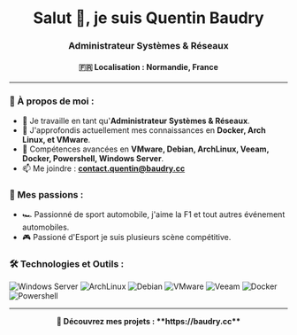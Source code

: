 <h1 align="center">Salut 👋, je suis Quentin Baudry</h1>
<h3 align="center">Administrateur Systèmes & Réseaux</h3>
<h4 align="center"> 🇫🇷 Localisation : Normandie, France</h4>

---

### 🤝 À propos de moi :

- 🔭 Je travaille en tant qu'**Administrateur Systèmes & Réseaux**.
- 🌱 J'approfondis actuellement mes connaissances en **Docker, Arch Linux, et VMware**.
- 💪 Compétences avancées en **VMware, Debian, ArchLinux, Veeam, Docker, Powershell, Windows Server**.
- 📫 Me joindre : **contact.quentin@baudry.cc**

### 🤝 Mes passions :

- 🏎️ Passionné de sport automobile, j'aime la F1 et tout autres événement automobiles.
- 🎮 Passioné d'Esport je suis plusieurs scène compétitive.


### 🛠️ Technologies et Outils :

<p>
  <img src="https://img.shields.io/badge/Windows_Server-0078D6?style=for-the-badge&logo=windows&logoColor=white" alt="Windows Server" />
  <img src="https://img.shields.io/badge/ArchLinux-1793D1?style=for-the-badge&logo=archlinux&logoColor=white" alt="ArchLinux" />
  <img src="https://img.shields.io/badge/Debian-A81D33?style=for-the-badge&logo=debian&logoColor=white" alt="Debian" />
  <img src="https://img.shields.io/badge/VMware-607078?style=for-the-badge&logo=vmware&logoColor=white" alt="VMware" />
  <img src="https://img.shields.io/badge/Veeam-00B336?style=for-the-badge&logo=veeam&logoColor=white" alt="Veeam" />
  <img src="https://img.shields.io/badge/Docker-2496ED?style=for-the-badge&logo=docker&logoColor=white" alt="Docker" />
  <img src="https://img.shields.io/badge/Powershell-5391FE.svg?&style=for-the-badge&logo=powershell&logoColor=white" alt="Powershell" /></p>

---

<p align="center">
  <b>🚀 Découvrez mes projets : **https://baudry.cc**</b>
</p>
